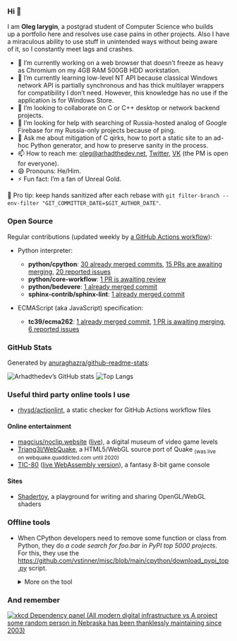 ### Hi 👋

I am **Oleg Iarygin**, a postgrad student of Computer Science who builds up a portfolio
here and resolves use case pains in other projects. Also I have a miraculous
ability to use stuff in unintended ways without being aware of it, so I
constantly meet lags and crashes.

- 🔭 I’m currently working on a web browser that doesn’t freeze as heavy as
Chromium on my 4GB RAM 500GB HDD *work*station.
- 🌱 I’m currently learning low-level NT API because classical Windows network
API is partially synchronous and has thick multilayer wrappers for
compatibility I don’t need. However, this knowledge has no use if the
application is for Windows Store.
- 👯 I’m looking to collaborate on C or C++ desktop or network backend projects.
- 🤔 I’m looking for help with searching of Russia-hosted analog of Google
Firebase for my Russia-only projects because of ping.
- 💬 Ask me about mitigation of C qirks, how to port a static site to an ad-hoc
Python generator, and how to preserve sanity in the process.
- 📫 How to reach me:
  oleg@arhadthedev.net,
  [Twitter](https://twitter.com/arhadthedev),
  [VK](https://vk.com/arhadthedev) (the PM is open for everyone).
- 😄 Pronouns: He/Him.
- ⚡ Fun fact: I’m a fan of Unreal Gold.

🧼 Pro tip: keep hands sanitized after each rebase with
`git filter-branch --env-filter "GIT_COMMITTER_DATE=$GIT_AUTHOR_DATE"`.


### Open Source

Regular contributions (updated weekly by [a GitHub Actions workflow](https://github.com/arhadthedev/arhadthedev/blob/main/.github/workflows/update.yml)):

- Python interpreter:
  - **python/cpython**: [30 already merged commits](https://github.com/python/cpython/commits?author=arhadthedev), [15 PRs are awaiting merging](https://github.com/python/cpython/pulls/arhadthedev), [20 reported issues](https://github.com/python/cpython/issues?q=is%3Aissue+author%3Aarhadthedev)
  - **python/core-workflow**: [1 PR is awaiting review](https://github.com/python/core-workflow/pulls/arhadthedev)
  - **python/bedevere**: [1 already merged commit](https://github.com/python/bedevere/commits?author=arhadthedev)
  - **sphinx-contrib/sphinx-lint**: [1 already merged commit](https://github.com/sphinx-contrib/sphinx-lint/commits?author=arhadthedev)

- ECMAScript (aka JavaScript) specification:
  - **tc39/ecma262**: [1 already merged commit](https://github.com/tc39/ecma262/commits?author=arhadthedev), [1 PR is awaiting merging](https://github.com/tc39/ecma262/pulls/arhadthedev), [6 reported issues](https://github.com/tc39/ecma262/issues?q=is%3Aissue+author%3Aarhadthedev)


### GitHub Stats

Generated by [anuraghazra/github-readme-stats](https://github.com/anuraghazra/github-readme-stats):

![Arhadthedev’s GitHub stats](https://github-readme-stats.vercel.app/api?username=arhadthedev&show_icons=true)
![Top Langs](https://github-readme-stats.vercel.app/api/top-langs/?username=arhadthedev&layout=compact)


### Useful third party online tools I use

- [rhysd/actionlint](https://rhysd.github.io/actionlint/), a static checker for GitHub Actions workflow files

#### Online entertainment

- [magcius/noclip.website](https://github.com/magcius/noclip.website) ([live](https://noclip.website)), a digital museum of video game levels
- [Triang3l/WebQuake](https://github.com/Triang3l/WebQuake), a HTML5/WebGL source port of Quake <sub>(was live on webquake.quaddicted.com until 2020)</sub>
- [TIC-80](https://github.com/nesbox/TIC-80) ([live WebAssembly version](https://tic80.com/play)), a fantasy 8-bit game console

#### Sites

- [Shadertoy](https://www.shadertoy.com/), a playground for writing and sharing OpenGL/WebGL shaders

### Offline tools

- When CPython developers need to remove some function or class from Python, they do *a code search for foo.bar in PyPI top 5000 projects*. For this, they use the <https://github.com/vstinner/misc/blob/main/cpython/download_pypi_top.py> script.

   <details><summary>More on the tool</summary>

   ```text
   $ python download_pypi_top.py --help

   usage: download_pypi_top.py [-h] DIRECTORY [COUNT]

   Download the source code of PyPI top projects.

   positional arguments:
     DIRECTORY   Destination directory
     COUNT       Only download the top COUNT projects

   options:
     -h, --help  show this help message and exit
   ```

   Found at <https://www.mail-archive.com/python-dev@python.org/msg114613.html>.

   </details>
   
### And remember

[![xkcd Dependency panel (All modern digital infrastructure vs A project some random person in Nebraska has been thanklessly maintaining since 2003)](https://imgs.xkcd.com/comics/dependency.png)](https://xkcd.com/2347/)

